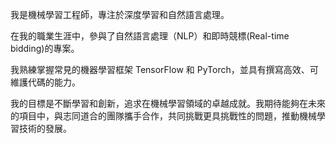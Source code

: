 我是機械學習工程師，專注於深度學習和自然語言處理。

在我的職業生涯中，參與了自然語言處理（NLP）和即時競標(Real-time bidding)的專案。

我熟練掌握常見的機器學習框架 TensorFlow 和 PyTorch，並具有撰寫高效、可維護代碼的能力。

我的目標是不斷學習和創新，追求在機械學習領域的卓越成就。我期待能夠在未來的項目中，與志同道合的團隊攜手合作，共同挑戰更具挑戰性的問題，推動機械學習技術的發展。
